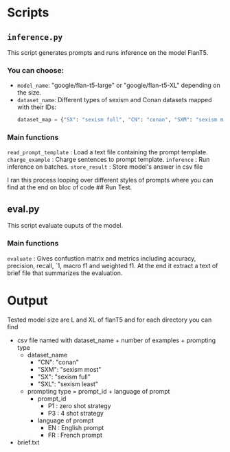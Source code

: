 # Scripts
## `inference.py`
This script generates prompts and runs inference on the model FlanT5.

### You can choose:
- `model_name`: "google/flan-t5-large" or "google/flan-t5-XL" depending on the size.
- `dataset_name`: Different types of sexism and Conan datasets mapped with their IDs:
  ```python
  dataset_map = {"SX": "sexism full", "CN": "conan", "SXM": "sexism most", "SXL": "sexism least"}

### Main functions
`read_prompt_template` : Load a text file containing the prompt template.
`charge_example` : Charge sentences to prompt template. 
`inference` : Run inference on batches. 
`store_result` : Store model's answer in csv file   

I ran this process looping over different styles of prompts where you can find at the end on bloc of code ## Run Test. 

## eval.py
This script evaluate ouputs of the model. 

### Main functions
`evaluate` : Gives confustion matrix and metrics including accuracy, precision, recall, `1, macro f1 and weighted f1. 
At the end it extract a text of brief file that summarizes the evaluation.

# Output
Tested model size are L and XL of flanT5 and for each directory you can find
- csv file named with dataset_name + number of examples + prompting type
    - dataset_name 
        - "CN": "conan" 
        - "SXM": "sexism most"
        - "SX": "sexism full"
        - "SXL": "sexism least"
    - prompting type = prompt_id + language of prompt
        - prompt_id
            - P1 : zero shot strategy
            - P3 : 4 shot strategy 
        - language of prompt
            - EN : English prompt
            - FR : French prompt
- brief.txt
